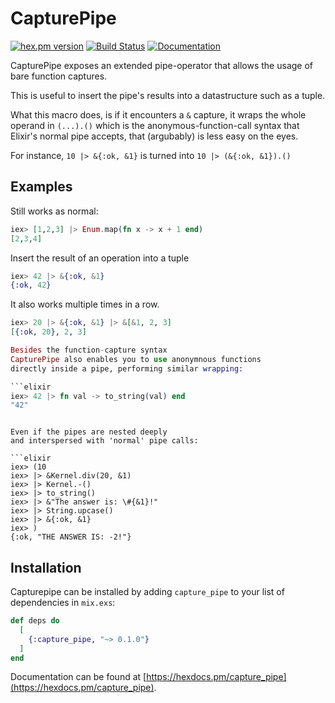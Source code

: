 # CapturePipe


[![hex.pm version](https://img.shields.io/hexpm/v/capture_pipe.svg)](https://hex.pm/packages/capture_pipe)
[![Build Status](https://travis-ci.org/Qqwy/elixir-capture_pipe.svg?branch=master)](https://travis-ci.org/Qqwy/elixir-capture_pipe)
[![Documentation](https://img.shields.io/badge/hexdocs-latest-blue.svg)](https://hexdocs.pm/capture_pipe/index.html)

CapturePipe exposes an extended pipe-operator that allows the usage of bare function captures.

This is useful to insert the pipe's results into a datastructure
such as a tuple.

What this macro does, is if it encounters a `&` capture,
it wraps the whole operand in `(...).()` which is the
anonymous-function-call syntax that Elixir's normal pipe accepts,
that (argubably) is less easy on the eyes.

For instance, `10 |> &{:ok, &1}` is turned into `10 |> (&{:ok, &1}).()`

## Examples

Still works as normal:

```elixir
iex> [1,2,3] |> Enum.map(fn x -> x + 1 end)
[2,3,4]
```

Insert the result of an operation into a tuple

```elixir
iex> 42 |> &{:ok, &1}
{:ok, 42}
```

It also works multiple times in a row.

```elixir
iex> 20 |> &{:ok, &1} |> &[&1, 2, 3]
[{:ok, 20}, 2, 3]

Besides the function-capture syntax
CapturePipe also enables you to use anonymnous functions
directly inside a pipe, performing similar wrapping:

```elixir
iex> 42 |> fn val -> to_string(val) end
"42"
```

```

Even if the pipes are nested deeply
and interspersed with 'normal' pipe calls:

```elixir
iex> (10
iex> |> &Kernel.div(20, &1)
iex> |> Kernel.-()
iex> |> to_string()
iex> |> &"The answer is: \#{&1}!"
iex> |> String.upcase()
iex> |> &{:ok, &1}
iex> )
{:ok, "THE ANSWER IS: -2!"}
```


## Installation

Capturepipe can be installed
by adding `capture_pipe` to your list of dependencies in `mix.exs`:

```elixir
def deps do
  [
    {:capture_pipe, "~> 0.1.0"}
  ]
end
```

Documentation can be found at [https://hexdocs.pm/capture_pipe](https://hexdocs.pm/capture_pipe).

